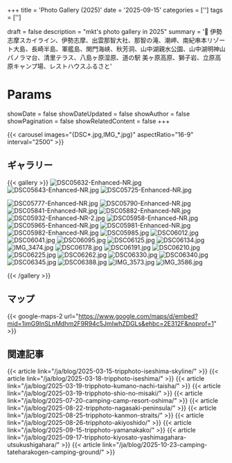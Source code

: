 +++
title = 'Photo Gallery (2025)'
date = '2025-09-15'
categories = ['']
tags = ['']

draft = false
description = "mkt's photo gallery in 2025"
summary = '📍 伊勢志摩スカイライン、伊勢志摩、出雲那智大社、那智の滝、潮岬、南紀串本リゾート大島、長崎半島、軍艦島、関門海峡、秋芳洞、山中湖親水公園、山中湖明神山パノラマ台、清里テラス、八島ヶ原湿原、道の駅 美ヶ原高原、獅子岩、立原高原キャンプ場、レストハウスふるさと'

# Params
showDate = false
showDateUpdated = false
showAuthor = false
showPagination = false
showRelatedContent = false
+++


{{< carousel images="{DSC*.jpg,IMG_*.jpg}" aspectRatio="16-9" interval="2500" >}}


## ギャラリー

{{< gallery >}}
<img src="DSC05632-Enhanced-NR.jpg" alt="DSC05632-Enhanced-NR.jpg" class="grid-w33" />
<img src="DSC05643-Enhanced-NR.jpg" alt="DSC05643-Enhanced-NR.jpg" class="grid-w33" />
<img src="DSC05725-Enhanced-NR.jpg" alt="DSC05725-Enhanced-NR.jpg" class="grid-w33" />

<img src="DSC05777-Enhanced-NR.jpg" alt="DSC05777-Enhanced-NR.jpg" class="grid-w33" />
<img src="DSC05790-Enhanced-NR.jpg" alt="DSC05790-Enhanced-NR.jpg" class="grid-w33" />

<img src="DSC05841-Enhanced-NR.jpg" alt="DSC05841-Enhanced-NR.jpg" class="grid-w33" />

<img src="DSC05882-Enhanced-NR.jpg" alt="DSC05882-Enhanced-NR.jpg" class="grid-w33" />
<img src="DSC05932-Enhanced-NR-2.jpg" alt="DSC05932-Enhanced-NR-2.jpg" class="grid-w33" />

<img src="DSC05958-Enhanced-NR.jpg" alt="DSC05958-Enhanced-NR.jpg" class="grid-w33" />
<img src="DSC05965-Enhanced-NR.jpg" alt="DSC05965-Enhanced-NR.jpg" class="grid-w33" />

<img src="DSC05981-Enhanced-NR.jpg" alt="DSC05981-Enhanced-NR.jpg" class="grid-w33" />
<img src="DSC05982-Enhanced-NR.jpg" alt="DSC05982-Enhanced-NR.jpg" class="grid-w33" />

<img src="DSC05985.jpg" alt="DSC05985.jpg" class="grid-w33" />
<img src="DSC06012.jpg" alt="DSC06012.jpg" class="grid-w33" />
<img src="DSC06041.jpg" alt="DSC06041.jpg" class="grid-w33" />
<img src="DSC06095.jpg" alt="DSC06095.jpg" class="grid-w33" />

<img src="DSC06125.jpg" alt="DSC06125.jpg" class="grid-w33" />
<img src="DSC06134.jpg" alt="DSC06134.jpg" class="grid-w33" />
<img src="IMG_3474.jpg" alt="IMG_3474.jpg" class="grid-w100" />

<img src="DSC06178.jpg" alt="DSC06178.jpg" class="grid-w33" />
<img src="DSC06191.jpg" alt="DSC06191.jpg" class="grid-w33" />
<img src="DSC06210.jpg" alt="DSC06210.jpg" class="grid-w33" />

<img src="DSC06225.jpg" alt="DSC06225.jpg" class="grid-w33" />
<img src="DSC06262.jpg" alt="DSC06262.jpg" class="grid-w33" />
<img src="DSC06330.jpg" alt="DSC06330.jpg" class="grid-w33" />
<img src="DSC06340.jpg" alt="DSC06340.jpg" class="grid-w33" />
<img src="DSC06345.jpg" alt="DSC06345.jpg" class="grid-w33" />
<img src="DSC06388.jpg" alt="DSC06388.jpg" class="grid-w33" />
<img src="IMG_3573.jpg" alt="IMG_3573.jpg" class="grid-w33" />
<img src="IMG_3586.jpg" alt="IMG_3586.jpg" class="grid-w100" />

{{< /gallery >}}


## マップ

{{< google-maps-2
    url="https://www.google.com/maps/d/embed?mid=1imG9InSLnMdhm2F9R94c5JmIwhZDGLs&ehbc=2E312F&noprof=1"
    >}}


## 関連記事

{{< article link="/ja/blog/2025-03-15-tripphoto-iseshima-skyline/" >}}
{{< article link="/ja/blog/2025-03-18-tripphoto-iseshima/" >}}
{{< article link="/ja/blog/2025-03-19-tripphoto-kumano-nachi-taisha/" >}}
{{< article link="/ja/blog/2025-03-19-tripphoto-shio-no-misaki/" >}}
{{< article link="/ja/blog/2025-07-20-camping-camp-resort-oshima/" >}}
{{< article link="/ja/blog/2025-08-22-tripphoto-nagasaki-peninsula/" >}}
{{< article link="/ja/blog/2025-08-25-tripphoto-kanmon-straits/" >}}
{{< article link="/ja/blog/2025-08-26-tripphoto-akiyoshido/" >}}
{{< article link="/ja/blog/2025-09-15-tripphoto-yamanakako/" >}}
{{< article link="/ja/blog/2025-09-17-tripphoto-kiyosato-yashimagahara-utsukushigahara/" >}}
{{< article link="/ja/blog/2025-10-23-camping-tateharakogen-camping-ground/" >}}
